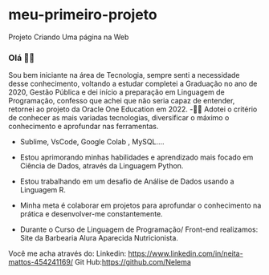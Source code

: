 # meu-primeiro-projeto
Projeto Criando Uma página na Web

### Olá 🙋‍♀️
Sou bem iniciante na área de Tecnologia, sempre senti a necessidade desse conhecimento, voltando a estudar completei a Graduação no ano de 2020, Gestão Pública e 
dei início a preparação em Linguagem de Programação, confesso que achei que não seria capaz de entender, retornei ao projeto da Oracle One Education em 2022.
-👨‍🎓  Adotei o critério de conhecer as mais variadas tecnologias, diversificar o máximo o conhecimento e aprofundar nas ferramentas.
-  Sublime, VsCode, Google Colab , MySQL....
- Estou aprimorando minhas habilidades e aprendizado mais focado em Ciência de Dados, através da Linguagem Python.
- Estou trabalhando em um desafio de Análise de Dados usando a Linguagem R.

- Minha meta é colaborar em projetos para aprofundar o conhecimento na prática e desenvolver-me constantemente.

- Durante o Curso de Linguagem de Programação/ Front-end realizamos:
 Site da Barbearia Alura
 Aparecida Nutricionista.
 
 Você me acha através do:
 Linkedin: https://www.linkedin.com/in/neita-mattos-454241169/
 Git Hub:https://github.com/Nelema
